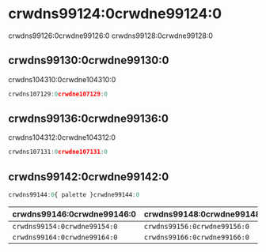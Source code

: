 # crwdns99124:0crwdne99124:0

<p class="description">crwdns99126:0crwdne99126:0 crwdns99128:0crwdne99128:0</p>

## crwdns99130:0crwdne99130:0

crwdns104310:0crwdne104310:0

```jsx
crwdns107129:0crwdne107129:0
```

## crwdns99136:0crwdne99136:0

crwdns104312:0crwdne104312:0

```jsx
crwdns107131:0crwdne107131:0
```

## crwdns99142:0crwdne99142:0

```js
crwdns99144:0{ palette }crwdne99144:0
```

| crwdns99146:0crwdne99146:0   | crwdns99148:0crwdne99148:0   | crwdns99150:0crwdne99150:0   | crwdns99152:0crwdne99152:0                                 |
|:---------------------------- |:---------------------------- |:---------------------------- |:---------------------------------------------------------- |
| `crwdns99154:0crwdne99154:0` | `crwdns99156:0crwdne99156:0` | `crwdns99158:0crwdne99158:0` | [`crwdns99162:0crwdne99162:0`](crwdns99160:0crwdne99160:0) |
| `crwdns99164:0crwdne99164:0` | `crwdns99166:0crwdne99166:0` | `crwdns99168:0crwdne99168:0` | [`crwdns99172:0crwdne99172:0`](crwdns99170:0crwdne99170:0) |